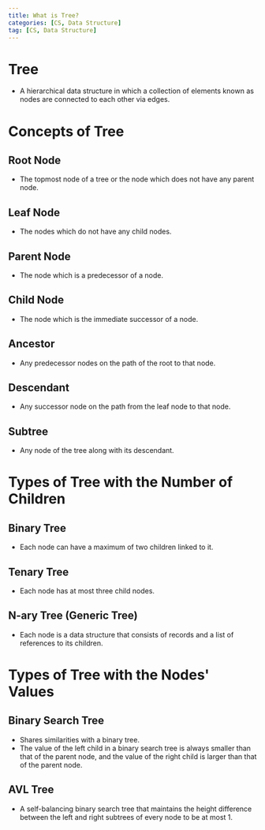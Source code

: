 ```yaml
---
title: What is Tree?
categories: [CS, Data Structure]
tag: [CS, Data Structure]
---
```


# Tree
- A hierarchical data structure in which a collection of elements known as nodes are connected to each other via edges.

# Concepts of Tree

## Root Node
- The topmost node of a tree or the node which does not have any parent node.

## Leaf Node
- The nodes which do not have any child nodes.

## Parent Node
- The node which is a predecessor of a node.

## Child Node
- The node which is the immediate successor of a node.

## Ancestor
- Any predecessor nodes on the path of the root to that node.

## Descendant
- Any successor node on the path from the leaf node to that node.

## Subtree
- Any node of the tree along with its descendant.

# Types of Tree with the Number of Children

## Binary Tree
- Each node can have a maximum of two children linked to it.

## Tenary Tree
- Each node has at most three child nodes.

## N-ary Tree (Generic Tree)
- Each node is a data structure that consists of records and a list of references to its children.
 
# Types of Tree with the Nodes' Values

## Binary Search Tree
- Shares similarities with a binary tree.
- The value of the left child in a binary search tree is always smaller than that of the parent node, and the value of the right child is larger than that of the parent node.

## AVL Tree
- A self-balancing binary search tree that maintains the height difference between the left and right subtrees of every node to be at most 1.

